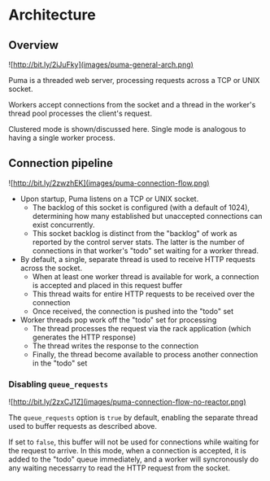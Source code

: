 # Architecture

## Overview

![http://bit.ly/2iJuFky](images/puma-general-arch.png)

Puma is a threaded web server, processing requests across a TCP or UNIX socket.

Workers accept connections from the socket and a thread in the worker's thread pool processes the client's request.

Clustered mode is shown/discussed here. Single mode is analogous to having a single worker process.

## Connection pipeline

![http://bit.ly/2zwzhEK](images/puma-connection-flow.png)

* Upon startup, Puma listens on a TCP or UNIX socket.
  * The backlog of this socket is configured (with a default of 1024), determining how many established but unaccepted connections can exist concurrently.
  * This socket backlog is distinct from the "backlog" of work as reported by the control server stats. The latter is the number of connections in that worker's "todo" set waiting for a worker thread.
* By default, a single, separate thread is used to receive HTTP requests across the socket.
  * When at least one worker thread is available for work, a connection is accepted and placed in this request buffer
  * This thread waits for entire HTTP requests to be received over the connection
  * Once received, the connection is pushed into the "todo" set
* Worker threads pop work off the "todo" set for processing
  * The thread processes the request via the rack application (which generates the HTTP response)
  * The thread writes the response to the connection
  * Finally, the thread become available to process another connection in the "todo" set

### Disabling `queue_requests`

![http://bit.ly/2zxCJ1Z](images/puma-connection-flow-no-reactor.png)

The `queue_requests` option is `true` by default, enabling the separate thread used to buffer requests as described above.

If set to `false`, this buffer will not be used for connections while waiting for the request to arrive.
In this mode, when a connection is accepted, it is added to the "todo" queue immediately, and a worker will syncronously do any waiting necessarry to read the HTTP request from the socket.